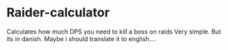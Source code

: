 # Raider-calculator
Calculates how much DPS you need to kill a boss on raids
Very simple. But its in danish. Maybe i should translate it to english....
